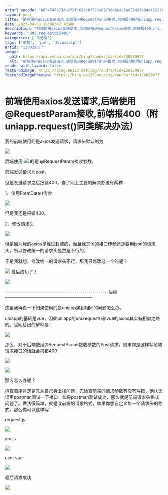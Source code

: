 ```yaml
---
arturl_encode: "68747470733a2f2f:626c6f672e6373646e2e6e65742f434a42323032303831382f:61727469636c652f64657461696c732f313330303239303737"
layout: post
title: "前端使用axios发送请求,后端使用RequestParam接收,前端报400附uniapp.request同类解决办法"
date: 2023-04-08 15:00:42 +0800
description: "前端使用axios发送请求,后端使用@RequestParam接收,前端报400_uni.reque"
keywords: "uni.request出现400"
categories: ['未分类']
tags: ['前端', 'Vue', 'Javascript']
artid: "130029077"
image:
  path: https://api.vvhan.com/api/bing?rand=sj&artid=130029077
  alt: "前端使用axios发送请求,后端使用RequestParam接收,前端报400附uniapp.request同类解决办法"
render_with_liquid: false
featuredImage: https://bing.ee123.net/img/rand?artid=130029077
featuredImagePreview: https://bing.ee123.net/img/rand?artid=130029077
---
```


# 前端使用axios发送请求,后端使用@RequestParam接收,前端报400（附uniapp.request()同类解决办法）

我的前端使用的是axios发送请求，请求头默认的为

![](https://i-blog.csdnimg.cn/blog_migrate/1158777bedc3fff024670ba70d7a0944.png)

后端使用
![](https://i-blog.csdnimg.cn/blog_migrate/c38c5bbabb01d32eca9c8333f7e87c54.png)
的是 @RequestParam接收参数。

前端发送请求为post。

但是发送请求之后报错400，查了网上主要的解决办法有两种：

1、使用FormData()传参

![](https://i-blog.csdnimg.cn/blog_migrate/5e0c773231202ae7bd8a14267ced92a3.png)

但是我还是报错400。

2、修改请求头

![](https://i-blog.csdnimg.cn/blog_migrate/300def23f52db38a1562e728759a98e4.png)

但是因为我的axios是经过封装的，而且我其他的接口传参还是要用json的请求头，所以修改统一的请求头显然是不行的。

于是我就想，修改统一的请求头不行，那我只修改这一个的呢？

![](https://i-blog.csdnimg.cn/blog_migrate/3ed2d532f25d593367ae08a13f429458.png)
最后成功了！

![](https://i-blog.csdnimg.cn/blog_migrate/68f53aff41a605f2c5aa24571280193b.png)

——————————————---------------------后续————————————————————

这里我再说一下如果使用的是uniapp遇到相同的问题怎么办。

uniapp的基础是vue，因此uniapp的uni.request()和vue的axios其实有相似之处的。官网给出的解释是：

![](https://i-blog.csdnimg.cn/blog_migrate/0066639fe78b0891fdf6ea23920fbdc4.png)

那么，对于后端使用@RequestParam接收参数的Post请求，如果你是这样写前端请求接口的话就会报错400

![](https://i-blog.csdnimg.cn/blog_migrate/28855e7d4492a7ae0f506791aac0af96.png)

![](https://i-blog.csdnimg.cn/blog_migrate/caa44fcdbe3a96084b28afa6228bfc68.png)

那么怎么办呢？

排查顺序肯定是先从自己身上找问题，先检查前端的请求参数有没有写错，确认无误用postman测试一下接口，如果postman测试成功，那么就是前端请求头格式问题了。做法很简单，就是改前端的请求格式，如果你想自定义每一个请求头的格式，那么你可以这样写：

request.js:

![](https://i-blog.csdnimg.cn/blog_migrate/d6bb41b5bb85456622361e84b0fe9c4f.png)

api.js

![](https://i-blog.csdnimg.cn/blog_migrate/6ddd3d1af632460464c7a732361aedc9.png)

user.vue

![](https://i-blog.csdnimg.cn/blog_migrate/4ad0ded13af3a0c45590ea71a9d960fb.png)

最后请求成功

![](https://i-blog.csdnimg.cn/blog_migrate/af68aecf7ed36706c1e580be798c6416.png)